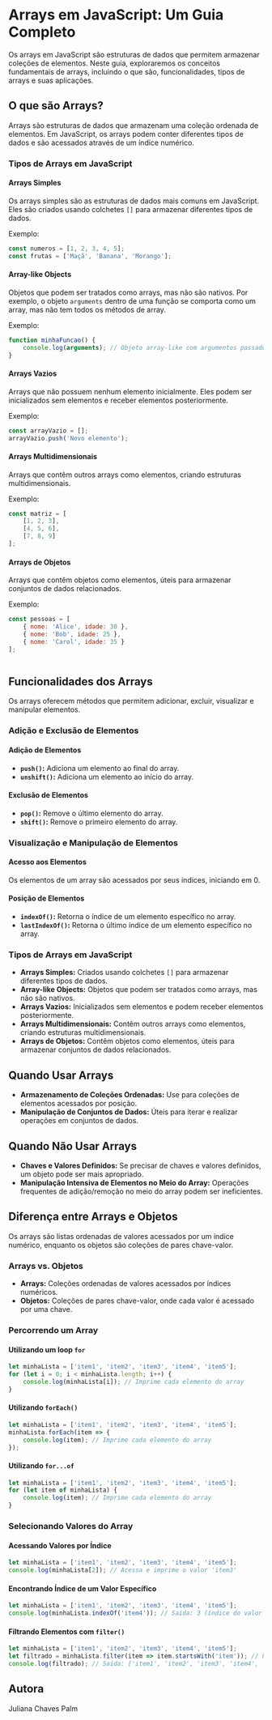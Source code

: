 
# Arrays em JavaScript: Um Guia Completo

Os arrays em JavaScript são estruturas de dados que permitem armazenar coleções de elementos. Neste guia, exploraremos os conceitos fundamentais de arrays, incluindo o que são, funcionalidades, tipos de arrays e suas aplicações.

## O que são Arrays?

Arrays são estruturas de dados que armazenam uma coleção ordenada de elementos. Em JavaScript, os arrays podem conter diferentes tipos de dados e são acessados através de um índice numérico.


### Tipos de Arrays em JavaScript

#### Arrays Simples

Os arrays simples são as estruturas de dados mais comuns em JavaScript. Eles são criados usando colchetes `[]` para armazenar diferentes tipos de dados.

Exemplo:
```javascript
const numeros = [1, 2, 3, 4, 5];
const frutas = ['Maçã', 'Banana', 'Morango'];
```

#### Array-like Objects

Objetos que podem ser tratados como arrays, mas não são nativos. Por exemplo, o objeto `arguments` dentro de uma função se comporta como um array, mas não tem todos os métodos de array.

Exemplo:
```javascript
function minhaFuncao() {
    console.log(arguments); // Objeto array-like com argumentos passados para a função
}
```

#### Arrays Vazios

Arrays que não possuem nenhum elemento inicialmente. Eles podem ser inicializados sem elementos e receber elementos posteriormente.

Exemplo:
```javascript
const arrayVazio = [];
arrayVazio.push('Novo elemento');
```

#### Arrays Multidimensionais

Arrays que contêm outros arrays como elementos, criando estruturas multidimensionais.

Exemplo:
```javascript
const matriz = [
    [1, 2, 3],
    [4, 5, 6],
    [7, 8, 9]
];
```

#### Arrays de Objetos

Arrays que contêm objetos como elementos, úteis para armazenar conjuntos de dados relacionados.

Exemplo:
```javascript
const pessoas = [
    { nome: 'Alice', idade: 30 },
    { nome: 'Bob', idade: 25 },
    { nome: 'Carol', idade: 35 }
];
```
```

```

## Funcionalidades dos Arrays

Os arrays oferecem métodos que permitem adicionar, excluir, visualizar e manipular elementos.

### Adição e Exclusão de Elementos

#### Adição de Elementos

- **`push()`:** Adiciona um elemento ao final do array.
- **`unshift()`:** Adiciona um elemento ao início do array.

#### Exclusão de Elementos

- **`pop()`:** Remove o último elemento do array.
- **`shift()`:** Remove o primeiro elemento do array.

### Visualização e Manipulação de Elementos

#### Acesso aos Elementos

Os elementos de um array são acessados por seus índices, iniciando em 0.

#### Posição de Elementos

- **`indexOf()`:** Retorna o índice de um elemento específico no array.
- **`lastIndexOf()`:** Retorna o último índice de um elemento específico no array.

### Tipos de Arrays em JavaScript

- **Arrays Simples:** Criados usando colchetes `[]` para armazenar diferentes tipos de dados.
- **Array-like Objects:** Objetos que podem ser tratados como arrays, mas não são nativos.
- **Arrays Vazios:** Inicializados sem elementos e podem receber elementos posteriormente.
- **Arrays Multidimensionais:** Contêm outros arrays como elementos, criando estruturas multidimensionais.
- **Arrays de Objetos:** Contêm objetos como elementos, úteis para armazenar conjuntos de dados relacionados.

## Quando Usar Arrays

- **Armazenamento de Coleções Ordenadas:** Use para coleções de elementos acessados por posição.
- **Manipulação de Conjuntos de Dados:** Úteis para iterar e realizar operações em conjuntos de dados.

## Quando Não Usar Arrays

- **Chaves e Valores Definidos:** Se precisar de chaves e valores definidos, um objeto pode ser mais apropriado.
- **Manipulação Intensiva de Elementos no Meio do Array:** Operações frequentes de adição/remoção no meio do array podem ser ineficientes.

## Diferença entre Arrays e Objetos

Os arrays são listas ordenadas de valores acessados por um índice numérico, enquanto os objetos são coleções de pares chave-valor.

### Arrays vs. Objetos

- **Arrays:** Coleções ordenadas de valores acessados por índices numéricos.
- **Objetos:** Coleções de pares chave-valor, onde cada valor é acessado por uma chave.


### Percorrendo um Array

#### Utilizando um loop `for`
```javascript
let minhaLista = ['item1', 'item2', 'item3', 'item4', 'item5'];
for (let i = 0; i < minhaLista.length; i++) {
    console.log(minhaLista[i]); // Imprime cada elemento do array
}
```

#### Utilizando `forEach()`
```javascript
let minhaLista = ['item1', 'item2', 'item3', 'item4', 'item5'];
minhaLista.forEach(item => {
    console.log(item); // Imprime cada elemento do array
});
```

#### Utilizando `for...of`
```javascript
let minhaLista = ['item1', 'item2', 'item3', 'item4', 'item5'];
for (let item of minhaLista) {
    console.log(item); // Imprime cada elemento do array
}
```

### Selecionando Valores do Array

#### Acessando Valores por Índice
```javascript
let minhaLista = ['item1', 'item2', 'item3', 'item4', 'item5'];
console.log(minhaLista[2]); // Acessa e imprime o valor 'item3'
```

#### Encontrando Índice de um Valor Específico
```javascript
let minhaLista = ['item1', 'item2', 'item3', 'item4', 'item5'];
console.log(minhaLista.indexOf('item4')); // Saída: 3 (índice do valor 'item4')
```

#### Filtrando Elementos com `filter()`
```javascript
let minhaLista = ['item1', 'item2', 'item3', 'item4', 'item5'];
let filtrado = minhaLista.filter(item => item.startsWith('item')); // Filtra elementos que começam com 'item'
console.log(filtrado); // Saída: ['item1', 'item2', 'item3', 'item4', 'item5']
```


## Autora
Juliana Chaves Palm
```
